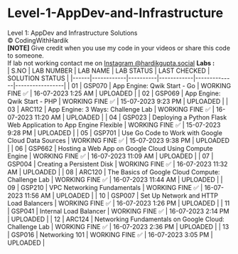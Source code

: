 # Level-1-AppDev-and-Infrastructure
Level 1: AppDev and Infrastructure Solutions <br>
©️ CodingWithHardik<br>
**[NOTE]** Give credit when you use my code in your videos or share this code to someone.<br>
If lab not working contact me on [Instagram @hardikgupta.social](https://www.instagram.com/hardikgupta.social/)
**Labs :**           
| S.NO | LAB NUMBER | LAB NAME | LAB STATUS | LAST CHECKED | SOLUTION STATUS |
|------|------------|----------|------------|--------------|-----------------|
|  01  | GSP070     | App Engine: Qwik Start - Go | WORKING FINE ✅ | 16-07-2023 1:25 AM | UPLOADED |
|  02  | GSP069     | App Engine: Qwik Start - PHP | WORKING FINE ✅ | 15-07-2023 9:23 PM | UPLOADED |
|  03  | ARC112     | App Engine: 3 Ways: Challenge Lab | WORKING FINE ✅ | 16-07-2023 11:20 AM | UPLOADED |
|  04  | GSP023     | Deploying a Python Flask Web Application to App Engine Flexible | WORKING FINE ✅ | 15-07-2023 9:28 PM | UPLOADED |
|  05  | GSP701     | Use Go Code to Work with Google Cloud Data Sources | WORKING FINE ✅ | 15-07-2023 9:38 PM | UPLOADED |
|  06  | GSP662     | Hosting a Web App on Google Cloud Using Compute Engine | WORKING FINE ✅ | 16-07-2023 11:09 AM | UPLOADED |
|  07  | GSP004     | Creating a Persistent Disk | WORKING FINE ✅ | 16-07-2023 11:32 AM | UPLOADED |
|  08  | ARC120     | The Basics of Google Cloud Compute: Challenge Lab |  WORKING FINE ✅ | 16-07-2023 11:44 AM | UPLOADED |
|  09  | GSP210     | VPC Networking Fundamentals | WORKING FINE ✅ | 16-07-2023 11:56 AM | UPLOADED |
|  10  | GSP007     | Set Up Network and HTTP Load Balancers | WORKING FINE ✅ | 16-07-2023 1:26 PM | UPLOADED |
|  11  | GSP041     | Internal Load Balancer | WORKING FINE ✅ | 16-07-2023 2:14 PM | UPLOADED |
|  12  | ARC124     | Networking Fundamentals on Google Cloud: Challenge Lab | WORKING FINE ✅ | 16-07-2023 2:36 PM | UPLOADED |
|  13  | GSP016     | Networking 101 | WORKING FINE ✅ | 16-07-2023 3:05 PM | UPLOADED |
